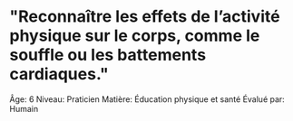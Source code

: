 # "Reconnaître les effets de l’activité physique sur le corps, comme le souffle ou les battements cardiaques."

Âge: 6
Niveau: Praticien
Matière: Éducation physique et santé
Évalué par: Humain